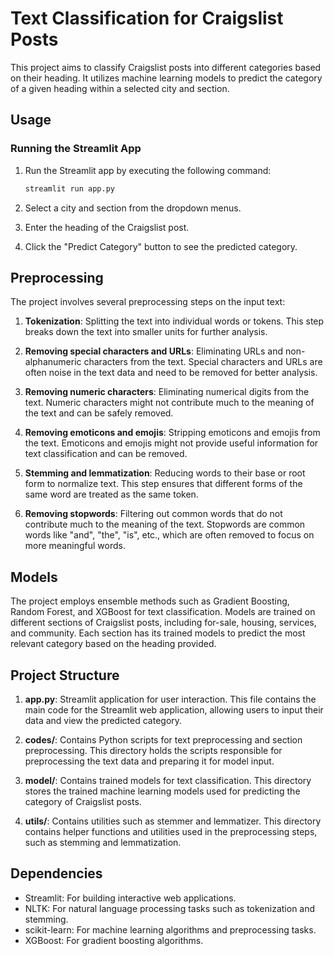 # Text Classification for Craigslist Posts

This project aims to classify Craigslist posts into different categories based on their heading. It utilizes machine learning models to predict the category of a given heading within a selected city and section.

## Usage

### Running the Streamlit App

1. Run the Streamlit app by executing the following command:

    ```bash
    streamlit run app.py
    ```

2. Select a city and section from the dropdown menus.
3. Enter the heading of the Craigslist post.
4. Click the "Predict Category" button to see the predicted category.

## Preprocessing

The project involves several preprocessing steps on the input text:

1. **Tokenization**: Splitting the text into individual words or tokens.
   This step breaks down the text into smaller units for further analysis.

2. **Removing special characters and URLs**: Eliminating URLs and non-alphanumeric characters from the text.
   Special characters and URLs are often noise in the text data and need to be removed for better analysis.

3. **Removing numeric characters**: Eliminating numerical digits from the text.
   Numeric characters might not contribute much to the meaning of the text and can be safely removed.

4. **Removing emoticons and emojis**: Stripping emoticons and emojis from the text.
   Emoticons and emojis might not provide useful information for text classification and can be removed.

5. **Stemming and lemmatization**: Reducing words to their base or root form to normalize text.
   This step ensures that different forms of the same word are treated as the same token.

6. **Removing stopwords**: Filtering out common words that do not contribute much to the meaning of the text.
   Stopwords are common words like "and", "the", "is", etc., which are often removed to focus on more meaningful words.

## Models

The project employs ensemble methods such as Gradient Boosting, Random Forest, and XGBoost for text classification. Models are trained on different sections of Craigslist posts, including for-sale, housing, services, and community. Each section has its trained models to predict the most relevant category based on the heading provided.

## Project Structure

1. **app.py**: Streamlit application for user interaction.
   This file contains the main code for the Streamlit web application, allowing users to input their data and view the predicted category.

2. **codes/**: Contains Python scripts for text preprocessing and section preprocessing.
   This directory holds the scripts responsible for preprocessing the text data and preparing it for model input.

3. **model/**: Contains trained models for text classification.
   This directory stores the trained machine learning models used for predicting the category of Craigslist posts.

4. **utils/**: Contains utilities such as stemmer and lemmatizer.
   This directory contains helper functions and utilities used in the preprocessing steps, such as stemming and lemmatization.

## Dependencies

- Streamlit: For building interactive web applications.
- NLTK: For natural language processing tasks such as tokenization and stemming.
- scikit-learn: For machine learning algorithms and preprocessing tasks.
- XGBoost: For gradient boosting algorithms.
